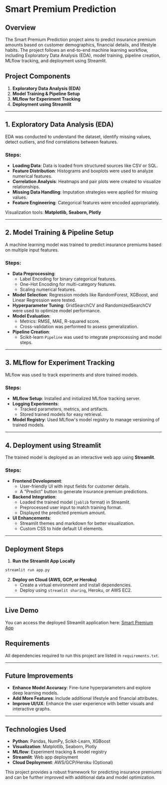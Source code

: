 # Smart Premium Prediction

## Overview
The Smart Premium Prediction project aims to predict insurance premium amounts based on customer demographics, financial details, and lifestyle habits. The project follows an end-to-end machine learning workflow, including Exploratory Data Analysis (EDA), model training, pipeline creation, MLflow tracking, and deployment using Streamlit.

## Project Components
1. **Exploratory Data Analysis (EDA)**
2. **Model Training & Pipeline Setup**
3. **MLflow for Experiment Tracking**
4. **Deployment using Streamlit**

---

## 1. Exploratory Data Analysis (EDA)
EDA was conducted to understand the dataset, identify missing values, detect outliers, and find correlations between features.

### Steps:
- **Loading Data**: Data is loaded from structured sources like CSV or SQL.
- **Feature Distribution**: Histograms and boxplots were used to analyze numerical features.
- **Correlation Analysis**: Heatmaps and pair plots were created to visualize relationships.
- **Missing Data Handling**: Imputation strategies were applied for missing values.
- **Feature Engineering**: Categorical features were encoded appropriately.

Visualization tools: **Matplotlib, Seaborn, Plotly**

---

## 2. Model Training & Pipeline Setup
A machine learning model was trained to predict insurance premiums based on multiple input features.

### Steps:
- **Data Preprocessing**:
  - Label Encoding for binary categorical features.
  - One-Hot Encoding for multi-category features.
  - Scaling numerical features.
- **Model Selection**: Regression models like RandomForest, XGBoost, and Linear Regression were tested.
- **Hyperparameter Tuning**: GridSearchCV and RandomizedSearchCV were used to optimize model performance.
- **Model Evaluation**:
  - Metrics: RMSE, MAE, R-squared score.
  - Cross-validation was performed to assess generalization.
- **Pipeline Creation**:
  - Scikit-learn `Pipeline` was used to integrate preprocessing and model steps.
  
---

## 3. MLflow for Experiment Tracking
MLflow was used to track experiments and store trained models.

### Steps:
- **MLflow Setup**: Installed and initialized MLflow tracking server.
- **Logging Experiments**:
  - Tracked parameters, metrics, and artifacts.
  - Stored trained models for easy retrieval.
- **Model Registry**: Used MLflow's model registry to manage versioning of trained models.

---

## 4. Deployment using Streamlit
The trained model is deployed as an interactive web app using **Streamlit**.

### Steps:
- **Frontend Development**:
  - User-friendly UI with input fields for customer details.
  - A "Predict" button to generate insurance premium predictions.
- **Backend Integration**:
  - Loaded the trained model (`joblib` format) in Streamlit.
  - Preprocessed user input to match training format.
  - Displayed the predicted premium amount.
- **UI Enhancements**:
  - Streamlit themes and markdown for better visualization.
  - Custom CSS to hide default UI elements.

---

## Deployment Steps
1. **Run the Streamlit App Locally**
```bash
streamlit run app.py
```
2. **Deploy on Cloud (AWS, GCP, or Heroku)**
   - Create a virtual environment and install dependencies.
   - Deploy using `streamlit sharing`, Heroku, or AWS EC2.

---

## Live Demo
You can access the deployed Streamlit application here:
[Smart Premium App](https://smart-premium-app.streamlit.app/)

## Requirements
All dependencies required to run this project are listed in `requirements.txt`.

---

## Future Improvements
- **Enhance Model Accuracy**: Fine-tune hyperparameters and explore deep learning models.
- **Add More Features**: Include additional lifestyle and financial attributes.
- **Improve UI/UX**: Enhance the user experience with better visuals and interactive graphs.

---

## Technologies Used
- **Python**: Pandas, NumPy, Scikit-Learn, XGBoost
- **Visualization**: Matplotlib, Seaborn, Plotly
- **MLflow**: Experiment tracking & model registry
- **Streamlit**: Web app deployment
- **Cloud Deployment**: AWS/GCP/Heroku (Optional)

This project provides a robust framework for predicting insurance premiums and can be further improved with additional data and model optimization.

